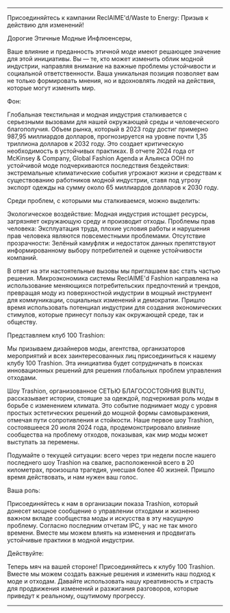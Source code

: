 ---

Присоединяйтесь к кампании ReclAIME'd/Waste to Energy: Призыв к действию для изменений!

Дорогие Этичные Модные Инфлюенсеры,

Ваше влияние и преданность этичной моде имеют решающее значение для этой инициативы. Вы — те, кто может изменить облик модной индустрии, направляя внимание на важные проблемы устойчивости и социальной ответственности. Ваша уникальная позиция позволяет вам не только формировать мнения, но и вдохновлять людей на действия, которые могут изменить мир.

Фон:

Глобальная текстильная и модная индустрия сталкивается с серьезными вызовами для нашей окружающей среды и человеческого благополучия. Объем рынка, который в 2023 году достиг примерно 987,95 миллиардов долларов, прогнозируется на уровне почти 1,35 триллиона долларов к 2032 году. Это создает критическую необходимость в устойчивых практиках. В отчете 2024 года от McKinsey & Company, Global Fashion Agenda и Альянса ООН по устойчивой моде подчеркиваются последствия бездействия: экстремальные климатические события угрожают жизни и средствам к существованию работников модной индустрии, ставя под угрозу экспорт одежды на сумму около 65 миллиардов долларов к 2030 году.

Среди проблем, с которыми мы сталкиваемся, можно выделить:

Экологическое воздействие: Модная индустрия истощает ресурсы, загрязняет окружающую среду и производит отходы.
Проблемы прав человека: Эксплуатация труда, плохие условия работы и нарушения прав человека являются повсеместными проблемами.
Отсутствие прозрачности: Зелёный камуфляж и недостаток данных препятствуют информированному выбору потребителей и оценке устойчивости компаний.

В ответ на эти настоятельные вызовы мы приглашаем вас стать частью решения. Микроэкономика системы ReclAIME'd Fashion направлена на использование меняющихся потребительских предпочтений и трендов, превращая моду из поверхностной индустрии в мощный инструмент для коммуникации, социальных изменений и демократии. Пришло время использовать потенциал индустрии для создания экономических стимулов, которые принесут пользу как окружающей среде, так и обществу.

Представляем клуб 100 Trashion:

Мы призываем дизайнеров моды, агентства, организаторов мероприятий и всех заинтересованных лиц присоединиться к нашему клубу 100 Trashion. Эта инициатива будет сотрудничать в поисках инновационных решений для решения глобальных проблем управления отходами.

Шоу Trashion, организованное СЕТЬЮ БЛАГОСОСТОЯНИЯ BUNTU, рассказывает истории, стоящие за одеждой, подчеркивая роль моды в борьбе с изменением климата. Это событие поднимает моду с уровня простых эстетических решений до мощной формы самовыражения, отмечая пути сопротивления и стойкости. Наше первое шоу Trashion, состоявшееся 20 июля 2024 года, продемонстрировало влияние сообщества на проблему отходов, показывая, как мир моды может выступать за перемены.

Подумайте о текущей ситуации: всего через три недели после нашего последнего шоу Trashion на свалке, расположенной всего в 20 километрах, произошла трагедия, унесшая более 40 жизней. Пришло время действовать, и нам нужен ваш голос. 

Ваша роль:

Присоединяйтесь к нам в организации показа Trashion, который донесет мощное сообщение о управлении отходами и жизненно важном вкладе сообщества моды и искусства в эту насущную проблему. Согласно последним отчетам IPC, у нас не так много времени. Вместе мы можем влиять на изменения и продвигать устойчивые практики в модной индустрии.

Действуйте:

Теперь мяч на вашей стороне! Присоединяйтесь к клубу 100 Trashion. Вместе мы можем создать важные решения и изменить наш подход к моде и отходам. Давайте использовать нашу креативность и страсть для продвижения изменений и разжигания разговоров, которые приведут к реальному, ощутимому прогрессу.

---